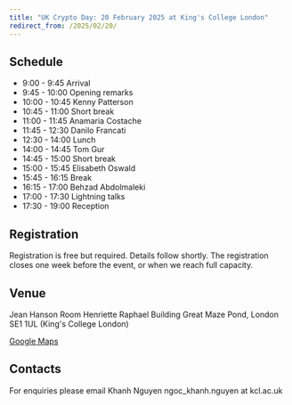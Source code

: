 ```yaml
---
title: "UK Crypto Day: 20 February 2025 at King's College London"
redirect_from: /2025/02/20/
---
```


## Schedule

- 9:00 - 9:45 Arrival
- 9:45 - 10:00 Opening remarks
- 10:00 - 10:45 Kenny Patterson
- 10:45 - 11:00 Short break
- 11:00 - 11:45 Anamaria Costache
- 11:45 - 12:30 Danilo Francati
- 12:30 - 14:00 Lunch
- 14:00 - 14:45 Tom Gur
- 14:45 - 15:00 Short break
- 15:00 - 15:45 Elisabeth Oswald
- 15:45 - 16:15 Break
- 16:15 - 17:00 Behzad Abdolmaleki
- 17:00 - 17:30 Lightning talks
- 17:30 - 19:00 Reception

## Registration

Registration is free but required.
Details follow shortly.
The registration closes one week before the event, or when we reach full capacity.

## Venue

Jean Hanson Room
Henriette Raphael Building
Great Maze Pond, London SE1 1UL (King's College London)

[Google Maps](https://maps.app.goo.gl/ifs6dRzRiZjcBghc7)

## Contacts

For enquiries please email Khanh Nguyen ngoc_khanh.nguyen at kcl.ac.uk
